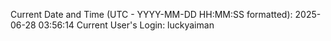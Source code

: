 Current Date and Time (UTC - YYYY-MM-DD HH:MM:SS formatted): 2025-06-28 03:56:14
Current User's Login: luckyaiman
